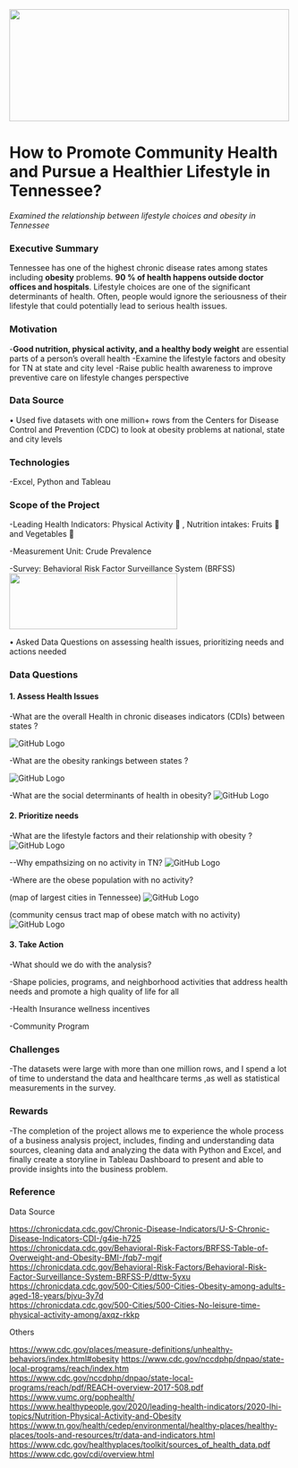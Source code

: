<img src="https://www.tri-counties.org/wp-content/uploads/2018/01/Template-Portrait-to-landscape_CDC.jpg" width="500" height="200">

# How to Promote Community Health and Pursue a Healthier Lifestyle in Tennessee? 
*Examined the relationship between lifestyle choices and obesity in Tennessee*  


### **Executive Summary**
Tennessee has one of the highest chronic disease rates among states including **obesity** problems. **90 % of health happens outside doctor offices and hospitals**.  Lifestyle choices are one of the significant determinants of health. Often, people would ignore the seriousness of their lifestyle that could potentially lead to serious health issues.

### **Motivation**
-**Good nutrition, physical activity, and a healthy body weight** are essential parts of a person’s overall health 
-Examine the lifestyle factors and obesity for TN at state and city level
-Raise public health awareness to  improve preventive care on lifestyle changes perspective

### **Data Source**
•	Used five datasets with one million+ rows from the Centers for Disease Control and Prevention (CDC) to look at obesity problems at national, state and city levels 

### **Technologies**
-Excel, Python and Tableau
  
### **Scope of the Project**  
-Leading Health Indicators: Physical Activity 🏓 , Nutrition intakes: Fruits 🍍  and Vegetables 🥒  

-Measurement Unit: Crude Prevalence 

-Survey: Behavioral Risk Factor Surveillance System (BRFSS) 
<img src="https://dchealth.dc.gov/sites/default/files/styles/medium/public/dc/sites/doh/service_content/images/BRFSS%20Logo%20%283%29.jpg?itok=xTMiT_IY
" width="300" height="100">


•	Asked Data Questions on assessing health issues, prioritizing needs and actions needed

### **Data Questions** 
#### **1. Assess Health Issues** 

-What are the overall Health in chronic diseases indicators (CDIs) between states ?

![GitHub Logo](data/tn_overall_cdis.jpg)

-What are the obesity rankings between states ?

![GitHub Logo](data/tn_obese_overall.jpg)

-What are the social determinants of health in obesity?
![GitHub Logo](data/tn_social_factors.jpg)

#### **2. Prioritize needs** 

-What are the lifestyle factors and their relationship with obesity ?
![GitHub Logo](data/correlation.jpg)

--Why empathsizing on no activity in TN?
![GitHub Logo](data/comparison.jpg)

-Where are the obese population with no activity? 

(map of largest cities in Tennessee)
![GitHub Logo](data/map_overview.jpg)


(community census tract map of obese match with no activity)
![GitHub Logo](data/census_tract_map.jpg)

#### 3. **Take Action** 
-What should we do with the analysis?

-Shape policies, programs, and neighborhood activities that address health needs and promote a high quality of life for all

-Health Insurance wellness incentives

-Community Program

### **Challenges**

-The datasets were large with more than one million rows, and I spend a lot of time to understand the data and healthcare terms ,as well as statistical measurements in the survey.

### **Rewards**

-The completion of the project allows me to experience the whole process of a business analysis project, includes, finding and understanding data sources, cleaning data and analyzing the data with Python and Excel, and finally create a storyline in Tableau Dashboard to present and able to provide insights into the business problem. 


### **Reference**

Data Source

https://chronicdata.cdc.gov/Chronic-Disease-Indicators/U-S-Chronic-Disease-Indicators-CDI-/g4ie-h725  
https://chronicdata.cdc.gov/Behavioral-Risk-Factors/BRFSS-Table-of-Overweight-and-Obesity-BMI-/fqb7-mgjf 
https://chronicdata.cdc.gov/Behavioral-Risk-Factors/Behavioral-Risk-Factor-Surveillance-System-BRFSS-P/dttw-5yxu  
https://chronicdata.cdc.gov/500-Cities/500-Cities-Obesity-among-adults-aged-18-years/bjvu-3y7d  
https://chronicdata.cdc.gov/500-Cities/500-Cities-No-leisure-time-physical-activity-among/axqz-rkkp  

Others

https://www.cdc.gov/places/measure-definitions/unhealthy-behaviors/index.html#obesity
https://www.cdc.gov/nccdphp/dnpao/state-local-programs/reach/index.htm https://www.cdc.gov/nccdphp/dnpao/state-local-programs/reach/pdf/REACH-overview-2017-508.pdf 
https://www.vumc.org/pophealth/ 
 https://www.healthypeople.gov/2020/leading-health-indicators/2020-lhi-topics/Nutrition-Physical-Activity-and-Obesity 
https://www.tn.gov/health/cedep/environmental/healthy-places/healthy-places/tools-and-resources/tr/data-and-indicators.html 
https://www.cdc.gov/healthyplaces/toolkit/sources_of_health_data.pdf 
https://www.cdc.gov/cdi/overview.html 

